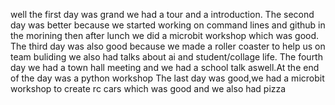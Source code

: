 well the first day was grand we had a tour and a introduction.
The second day was better because we started working on command lines and github in the morining then after lunch we did a microbit workshop which was good.
The third day was also good because we made a roller coaster to help us on team buliding we also had talks about ai and student/collage life.
The fourth day we had a town hall meeting and we had a school talk aswell.At the end of the day was a python workshop
The last day was good,we had a microbit workshop to create rc cars which was good and we also had pizza


<!--
**1anthony23/1anthony23** is a ✨ _special_ ✨ repository because its `README.md` (this file) appears on your GitHub profile.

Here are some ideas to get you started:

- 🔭 I’m currently working on ...
- 🌱 I’m currently learning ...
- 👯 I’m looking to collaborate on ...
- 🤔 I’m looking for help with ...
- 💬 Ask me about ...
- 📫 How to reach me: ...
- 😄 Pronouns: ...
- ⚡ Fun fact: ...
-->
